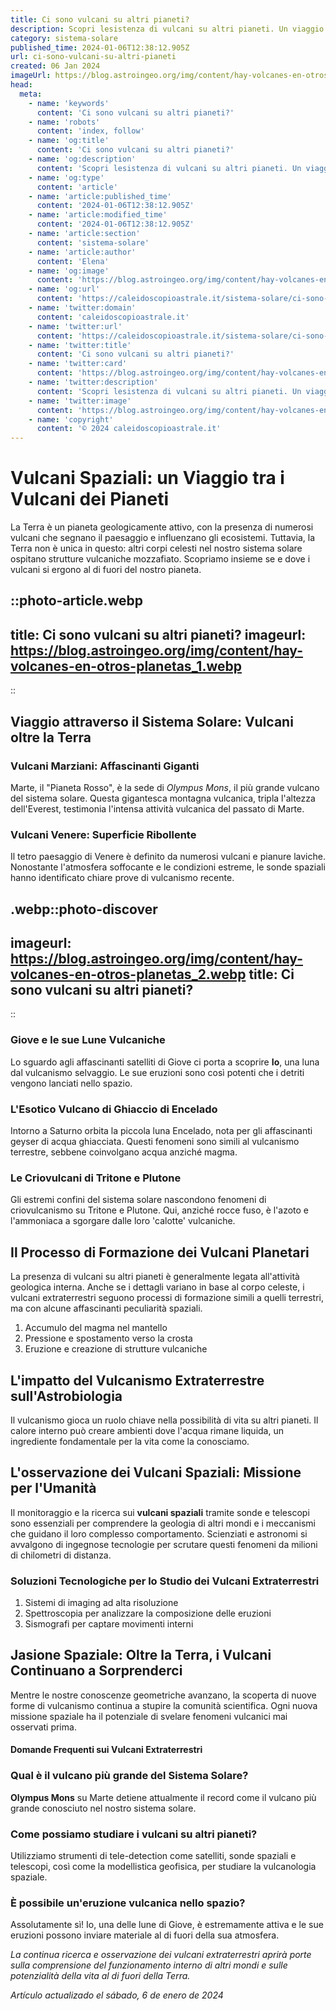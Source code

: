 ```yaml
---
title: Ci sono vulcani su altri pianeti?
description: Scopri lesistenza di vulcani su altri pianeti. Un viaggio sorprendente attraverso i fenomeni vulcanici nello spazio. Leggi ora!
category: sistema-solare
published_time: 2024-01-06T12:38:12.905Z
url: ci-sono-vulcani-su-altri-pianeti
created: 06 Jan 2024
imageUrl: https://blog.astroingeo.org/img/content/hay-volcanes-en-otros-planetas_1.webp
head:
  meta:
    - name: 'keywords'
      content: 'Ci sono vulcani su altri pianeti?'
    - name: 'robots'
      content: 'index, follow'
    - name: 'og:title'
      content: 'Ci sono vulcani su altri pianeti?'
    - name: 'og:description'
      content: 'Scopri lesistenza di vulcani su altri pianeti. Un viaggio sorprendente attraverso i fenomeni vulcanici nello spazio. Leggi ora!'
    - name: 'og:type'
      content: 'article'
    - name: 'article:published_time'
      content: '2024-01-06T12:38:12.905Z'
    - name: 'article:modified_time'
      content: '2024-01-06T12:38:12.905Z'
    - name: 'article:section'
      content: 'sistema-solare'
    - name: 'article:author'
      content: 'Elena'
    - name: 'og:image'
      content: 'https://blog.astroingeo.org/img/content/hay-volcanes-en-otros-planetas_1.webp'
    - name: 'og:url'
      content: 'https://caleidoscopioastrale.it/sistema-solare/ci-sono-vulcani-su-altri-pianeti'
    - name: 'twitter:domain'
      content: 'caleidoscopioastrale.it'
    - name: 'twitter:url'
      content: 'https://caleidoscopioastrale.it/sistema-solare/ci-sono-vulcani-su-altri-pianeti'
    - name: 'twitter:title'
      content: 'Ci sono vulcani su altri pianeti?'
    - name: 'twitter:card'
      content: 'https://blog.astroingeo.org/img/content/hay-volcanes-en-otros-planetas_1.webp'
    - name: 'twitter:description'
      content: 'Scopri lesistenza di vulcani su altri pianeti. Un viaggio sorprendente attraverso i fenomeni vulcanici nello spazio. Leggi ora!'
    - name: 'twitter:image'
      content: 'https://blog.astroingeo.org/img/content/hay-volcanes-en-otros-planetas_1.webp'
    - name: 'copyright'
      content: '© 2024 caleidoscopioastrale.it'
---
```

# Vulcani Spaziali: un Viaggio tra i Vulcani dei Pianeti

La Terra è un pianeta geologicamente attivo, con la presenza di numerosi vulcani che segnano il paesaggio e influenzano gli ecosistemi. Tuttavia, la Terra non è unica in questo: altri corpi celesti nel nostro sistema solare ospitano strutture vulcaniche mozzafiato. Scopriamo insieme se e dove i vulcani si ergono al di fuori del nostro pianeta.

::photo-article.webp
---
title: Ci sono vulcani su altri pianeti?
imageurl: https://blog.astroingeo.org/img/content/hay-volcanes-en-otros-planetas_1.webp
---
::

## Viaggio attraverso il Sistema Solare: Vulcani oltre la Terra

### **Vulcani Marziani: Affascinanti Giganti**

Marte, il "Pianeta Rosso", è la sede di *Olympus Mons*, il più grande vulcano del sistema solare. Questa gigantesca montagna vulcanica, tripla l'altezza dell'Everest, testimonia l'intensa attività vulcanica del passato di Marte.

### **Vulcani Venere: Superficie Ribollente**

Il tetro paesaggio di Venere è definito da numerosi vulcani e pianure laviche. Nonostante l'atmosfera soffocante e le condizioni estreme, le sonde spaziali hanno identificato chiare prove di vulcanismo recente.

.webp::photo-discover
---
imageurl: https://blog.astroingeo.org/img/content/hay-volcanes-en-otros-planetas_2.webp
title: Ci sono vulcani su altri pianeti?
---
::

### **Giove e le sue Lune Vulcaniche**

Lo sguardo agli affascinanti satelliti di Giove ci porta a scoprire **Io**, una luna dal vulcanismo selvaggio. Le sue eruzioni sono così potenti che i detriti vengono lanciati nello spazio.

### **L'Esotico Vulcano di Ghiaccio di Encelado**

Intorno a Saturno orbita la piccola luna Encelado, nota per gli affascinanti geyser di acqua ghiacciata. Questi fenomeni sono simili al vulcanismo terrestre, sebbene coinvolgano acqua anziché magma.

### **Le Criovulcani di Tritone e Plutone**

Gli estremi confini del sistema solare nascondono fenomeni di criovulcanismo su Tritone e Plutone. Qui, anziché rocce fuso, è l'azoto e l'ammoniaca a sgorgare dalle loro 'calotte' vulcaniche.

## Il Processo di Formazione dei Vulcani Planetari

La presenza di vulcani su altri pianeti è generalmente legata all'attività geologica interna. Anche se i dettagli variano in base al corpo celeste, i vulcani extraterrestri seguono processi di formazione simili a quelli terrestri, ma con alcune affascinanti peculiarità spaziali.

1. Accumulo del magma nel mantello
2. Pressione e spostamento verso la crosta
3. Eruzione e creazione di strutture vulcaniche

## L'impatto del Vulcanismo Extraterrestre sull'Astrobiologia

Il vulcanismo gioca un ruolo chiave nella possibilità di vita su altri pianeti. Il calore interno può creare ambienti dove l'acqua rimane liquida, un ingrediente fondamentale per la vita come la conosciamo.

## L'osservazione dei Vulcani Spaziali: Missione per l'Umanità

Il monitoraggio e la ricerca sui **vulcani spaziali** tramite sonde e telescopi sono essenziali per comprendere la geologia di altri mondi e i meccanismi che guidano il loro complesso comportamento. Scienziati e astronomi si avvalgono di ingegnose tecnologie per scrutare questi fenomeni da milioni di chilometri di distanza.

### Soluzioni Tecnologiche per lo Studio dei Vulcani Extraterrestri

1. Sistemi di imaging ad alta risoluzione
2. Spettroscopia per analizzare la composizione delle eruzioni
3. Sismografi per captare movimenti interni

## Jasione Spaziale: Oltre la Terra, i Vulcani Continuano a Sorprenderci

Mentre le nostre conoscenze geometriche avanzano, la scoperta di nuove forme di vulcanismo continua a stupire la comunità scientifica. Ogni nuova missione spaziale ha il potenziale di svelare fenomeni vulcanici mai osservati prima.

#### Domande Frequenti sui Vulcani Extraterrestri

### Qual è il vulcano più grande del Sistema Solare?

**Olympus Mons** su Marte detiene attualmente il record come il vulcano più grande conosciuto nel nostro sistema solare.

### Come possiamo studiare i vulcani su altri pianeti?

Utilizziamo strumenti di tele-detection come satelliti, sonde spaziali e telescopi, così come la modellistica geofisica, per studiare la vulcanologia spaziale.

### È possibile un'eruzione vulcanica nello spazio?

Assolutamente sì! Io, una delle lune di Giove, è estremamente attiva e le sue eruzioni possono inviare materiale al di fuori della sua atmosfera.

*La continua ricerca e osservazione dei vulcani extraterrestri aprirà porte sulla comprensione del funzionamento interno di altri mondi e sulle potenzialità della vita al di fuori della Terra.*

_Artículo actualizado el sábado, 6 de enero de 2024_